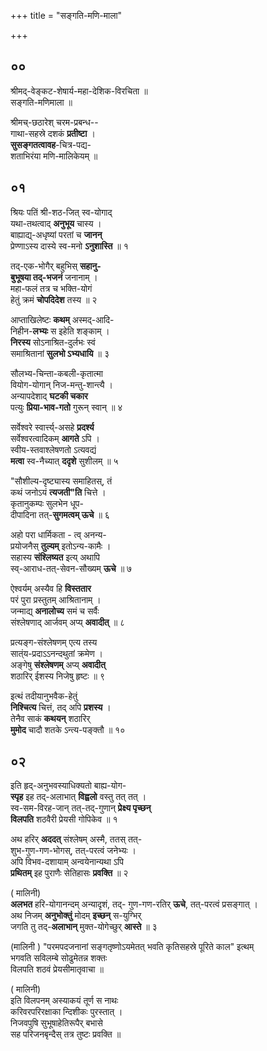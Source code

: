 +++
title = "सङ्गति-मणि-माला"

+++

## ००
श्रीमद्-वेङ्कट-शेषार्य-महा-देशिक-विरचिता ॥  
सङ्गति-मणिमाला ॥

श्रीमच्-छठारेश् चरम-प्रबन्ध--  
गाथा-सहस्रे दशकं **प्रतीष्टा** ।  
**सुसङ्गतत्वावह**-चित्र-पद्य-  
शताभिरंया मणि-मालिकेयम् ॥

## ०१

श्रियः पतिं श्री-शठ-जित् स्व-योगाद्  
यथा-तथत्वाद् **अनुभूय** चास्य ।  
बाह्याद्य्-अधृष्यां परतां च **जानन्**  
प्रेण्णाऽस्य दास्ये स्व-मनो **ऽनुशास्ति** ॥ १

तद्-एक-भोगैर् बहुभिस् **सहानु-**  
**बुभूषया तद्-भजनं** जनानाम् ।  
महा-फलं तत्र च भक्ति-योगं  
हेतुं क्रमं **चोपदिदेश** तस्य ॥ २  

आप्ताखिलेष्टः **कथम्** अस्मद्-आदि-  
निहीन-**लभ्यः** स इहेति शङ्काम् ।  
**निरस्य** सोऽनाश्रित-दुर्लभः स्वं  
समाश्रितानां **सुलभो ऽभ्यधायि** ॥ ३  

सौलभ्य-चिन्ता-कबली-कृतात्मा  
वियोग-योगान् निज-मन्तु-शान्त्यै ।  
अन्यापदेशाद् **घटकी चकार**  
पत्युः **प्रिया-भाव-गतो** गुरून् स्वान् ॥ ४   

सर्वेश्वरे स्वार्त्त्य्-असहे **प्रदर्श्य**  
सर्वेश्वरत्वादिकम् **आगते** ऽपि ।  
स्वीय-स्तवाश्लेषणतो ऽत्यवद्यं  
**मत्वा** स्व-नैच्यात् **ददृशे** सुशीलम् ॥ ५

"सौशील्य-दृष्ट्यास्य समाहितस्, तं  
कथं जनोऽयं **त्यजती"ति** चित्ते ।  
कृतानुकम्पः सुलभेन धूप-  
दीपादिना तत्-**सुगमत्वम् ऊचे** ॥ ६  

अहो परा धार्मिकता - त्व् अनन्य-  
प्रयोजनैस् **तुल्यम्** इतोऽन्य-कामैः ।  
सहास्य **संश्लिष्यत** इत्य् अथापि  
स्व्-आराध-तत्-सेवन-सौख्यम् **ऊचे** ॥ ७

ऐश्वर्यम् अस्यैव हि **विस्ततार**  
परं पुरा प्रस्तुतम् आश्रितानाम् ।  
जन्माद्य् **अनालोच्य** समं च सर्वैः  
संश्लेषणाद् आर्जवम् अप्य् **अवादीत्** ॥ ८

प्रत्यङ्ग-संश्लेषणम् एत्य तस्य  
सात्ंय-प्रदाऽऽनन्दथुतां क्रमेण ।  
अङ्गेषु **संश्लेषणम्** अप्य् **अवादीत्**  
शठारिर् ईशस्य निजेषु हृष्टः ॥ ९

इत्थं तदीयानुभवैक-हेतुं  
**निश्चित्य** चित्तं, तद् अपि **प्रशस्य** ।  
तेनैव साकं **कथयन्** शठारिर्  
**मुमोद** चादौ शतके ऽन्त्य-पङ्क्तौ ॥ १०

## ०२
इति हृद्-अनुभवस्याधिक्यतो बाह्य-योग-   
**स्पृह** इह तद्-अलाभात् **विह्वलो** वस्तु तत् तत् ।  
स्व-सम-विरह-जान् तत्-तद्-गुणान् **प्रेक्ष्य पृच्छन्**   
**विलपति** शठवैरी प्रेयसी गोपिकेव ॥ १

अथ हरिर् **अददत्** संश्लेषम् अस्मै, ततस् तत्-   
शुभ-गुण-गण-भोगस्, तत्-परत्वं जनेभ्यः ।   
अपि विभव-दशायाम् अन्वयेनान्यथा ऽपि   
**प्रथितम्** इह पुराणैः सेतिहासः **प्रवक्ति** ॥ २

( मालिनी)  
**अलभत** हरि-योगानन्दम् अन्यादृशं, तद्-
गुण-गण-रतिर् **ऊचे**, तत्-परत्वं प्रसङ्गात् ।   
अथ निजम् **अनुभोक्तुं** मोदम् **इच्छन्** स-युग्भिर्   
जगति तु तद्-**अलाभान्** मुक्त-योगेच्छुर् **आस्ते** ॥ ३  


(मालिनी ) "परमपदजनानां सङ्गतृष्णोऽयमेतत्
भवति कृतिसहस्रे पूरिते काल" इत्थम्   
भगवति सविलम्बे सोढुमेतन्न शक्तः   
विलपति शठवं प्रेयसीमातृवाचा ॥

( मालिनी)  
इति विलपनम् अस्याकयं तूर्ण स नाथः   
करिवरपरिरक्षाका न्दिशीकः पुरस्तात् ।   
निजवपुषि सुभूषाहेतिरूपैर् बभासे   
सह परिजनबृन्दैस् तत्र तुष्टः प्रवक्ति ॥   
